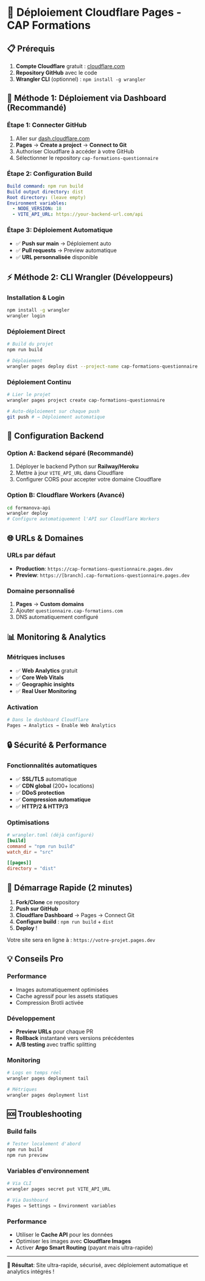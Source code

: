 # 🚀 Déploiement Cloudflare Pages - CAP Formations

## 📋 Prérequis

1. **Compte Cloudflare** gratuit : [cloudflare.com](https://cloudflare.com)
2. **Repository GitHub** avec le code
3. **Wrangler CLI** (optionnel) : `npm install -g wrangler`

## 🎯 Méthode 1: Déploiement via Dashboard (Recommandé)

### Étape 1: Connecter GitHub
1. Aller sur [dash.cloudflare.com](https://dash.cloudflare.com)
2. **Pages** → **Create a project** → **Connect to Git**
3. Authoriser Cloudflare à accéder à votre GitHub
4. Sélectionner le repository `cap-formations-questionnaire`

### Étape 2: Configuration Build
```yaml
Build command: npm run build
Build output directory: dist
Root directory: (leave empty)
Environment variables:
  - NODE_VERSION: 18
  - VITE_API_URL: https://your-backend-url.com/api
```

### Étape 3: Déploiement Automatique
- ✅ **Push sur main** → Déploiement auto
- ✅ **Pull requests** → Preview automatique  
- ✅ **URL personnalisée** disponible

## ⚡ Méthode 2: CLI Wrangler (Développeurs)

### Installation & Login
```bash
npm install -g wrangler
wrangler login
```

### Déploiement Direct
```bash
# Build du projet
npm run build

# Déploiement
wrangler pages deploy dist --project-name cap-formations-questionnaire
```

### Déploiement Continu
```bash
# Lier le projet
wrangler pages project create cap-formations-questionnaire

# Auto-déploiement sur chaque push
git push # → Déploiement automatique
```

## 🔧 Configuration Backend

### Option A: Backend séparé (Recommandé)
1. Déployer le backend Python sur **Railway/Heroku**
2. Mettre à jour `VITE_API_URL` dans Cloudflare
3. Configurer CORS pour accepter votre domaine Cloudflare

### Option B: Cloudflare Workers (Avancé)
```bash
cd formanova-api
wrangler deploy
# Configure automatiquement l'API sur Cloudflare Workers
```

## 🌐 URLs & Domaines

### URLs par défaut
- **Production**: `https://cap-formations-questionnaire.pages.dev`
- **Preview**: `https://[branch].cap-formations-questionnaire.pages.dev`

### Domaine personnalisé
1. **Pages** → **Custom domains**
2. Ajouter `questionnaire.cap-formations.com`
3. DNS automatiquement configuré

## 📊 Monitoring & Analytics

### Métriques incluses
- ✅ **Web Analytics** gratuit
- ✅ **Core Web Vitals**
- ✅ **Geographic insights**
- ✅ **Real User Monitoring**

### Activation
```bash
# Dans le dashboard Cloudflare
Pages → Analytics → Enable Web Analytics
```

## 🔒 Sécurité & Performance

### Fonctionnalités automatiques
- ✅ **SSL/TLS** automatique
- ✅ **CDN global** (200+ locations)
- ✅ **DDoS protection**
- ✅ **Compression automatique**
- ✅ **HTTP/2 & HTTP/3**

### Optimisations
```toml
# wrangler.toml (déjà configuré)
[build]
command = "npm run build"
watch_dir = "src"

[[pages]]
directory = "dist"
```

## 🚀 Démarrage Rapide (2 minutes)

1. **Fork/Clone** ce repository
2. **Push sur GitHub**
3. **Cloudflare Dashboard** → Pages → Connect Git
4. **Configure build** : `npm run build` + `dist`
5. **Deploy** ! 

Votre site sera en ligne à : `https://votre-projet.pages.dev`

## 💡 Conseils Pro

### Performance
- Images automatiquement optimisées
- Cache agressif pour les assets statiques
- Compression Brotli activée

### Développement
- **Preview URLs** pour chaque PR
- **Rollback** instantané vers versions précédentes
- **A/B testing** avec traffic splitting

### Monitoring
```bash
# Logs en temps réel
wrangler pages deployment tail

# Métriques
wrangler pages deployment list
```

## 🆘 Troubleshooting

### Build fails
```bash
# Tester localement d'abord
npm run build
npm run preview
```

### Variables d'environnement
```bash
# Via CLI
wrangler pages secret put VITE_API_URL

# Via Dashboard
Pages → Settings → Environment variables
```

### Performance
- Utiliser le **Cache API** pour les données
- Optimiser les images avec **Cloudflare Images**
- Activer **Argo Smart Routing** (payant mais ultra-rapide)

---

**🎯 Résultat**: Site ultra-rapide, sécurisé, avec déploiement automatique et analytics intégrés !